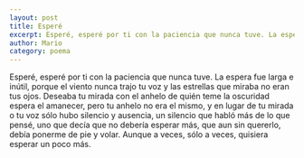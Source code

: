 ```yaml
---
layout: post
title: Esperé
excerpt: Esperé, esperé por ti con la paciencia que nunca tuve. La espera fue larga e inútil, porque el viento nunca trajo tu voz y las estrellas que miraba no eran tus ojos. 
author: Mario
category: poema
---
```


Esperé, esperé por ti con la paciencia que nunca tuve. La espera fue larga e inútil, porque el viento nunca trajo tu voz y las estrellas que miraba no eran tus ojos. Deseaba tu mirada con el anhelo de quién teme la oscuridad espera el amanecer, pero tu anhelo no era el mismo, y en lugar de tu mirada o tu voz sólo hubo silencio y ausencia, un silencio que habló más de lo que pensé, uno que decía que no debería esperar más, que aun sin quererlo, debía ponerme de pie y volar. Aunque a veces, sólo a veces, quisiera esperar un poco más. 
